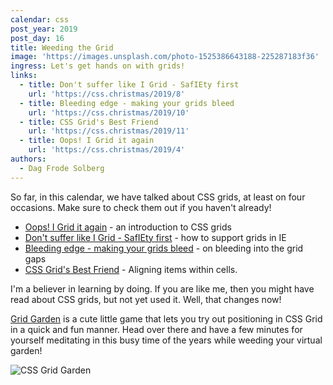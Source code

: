 ```yaml
---
calendar: css
post_year: 2019
post_day: 16
title: Weeding the Grid
image: 'https://images.unsplash.com/photo-1525386643188-225287183f36'
ingress: Let's get hands on with grids!
links:
  - title: Don't suffer like I Grid - SafIEty first
    url: 'https://css.christmas/2019/8'
  - title: Bleeding edge - making your grids bleed
    url: 'https://css.christmas/2019/10'
  - title: CSS Grid's Best Friend
    url: 'https://css.christmas/2019/11'
  - title: Oops! I Grid it again
    url: 'https://css.christmas/2019/4'
authors:
  - Dag Frode Solberg
---
```

So far, in this calendar, we have talked about CSS grids, at least on four occasions. Make sure to check them out if you haven't already!
 
- [Oops! I Grid it again](https://css.christmas/2019/4) - an introduction to CSS grids
- [Don't suffer like I Grid - SafIEty first](https://css.christmas/2019/8) - how to support grids in IE
- [Bleeding edge - making your grids bleed](https://css.christmas/2019/10) - on bleeding into the grid gaps
- [CSS Grid's Best Friend](https://css.christmas/2019/11) - Aligning items within cells.
 
I'm a believer in learning by doing. If you are like me, then you might have read about CSS grids, but not yet used it. Well, that changes now!
 
[Grid Garden](https://cssgridgarden.com/) is a cute little game that lets you try out positioning in CSS Grid in a quick and fun manner. Head over there and have a few minutes for yourself meditating in this busy time of the years while weeding your virtual garden!
 
![CSS Grid Garden](https://i.ibb.co/hRzR43d/Screenshot-2019-12-15-at-20-13-00.png)
